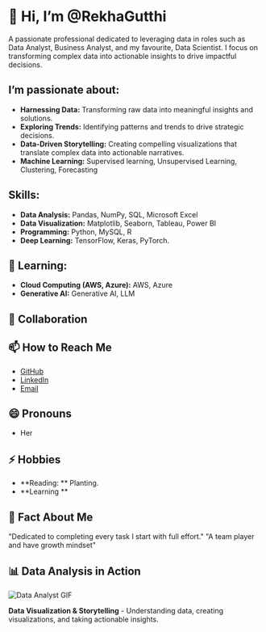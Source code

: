 # 👋 Hi, I’m @RekhaGutthi

A passionate professional dedicated to leveraging data in roles such as Data Analyst, Business Analyst, and my favourite, Data Scientist. I focus on transforming complex data into actionable insights to drive impactful decisions.

## I’m passionate about:

- **Harnessing Data:** Transforming raw data into meaningful insights and solutions.
- **Exploring Trends:** Identifying patterns and trends to drive strategic decisions.
- **Data-Driven Storytelling:** Creating compelling visualizations that translate complex data into actionable narratives.
- **Machine Learning:** Supervised learning, Unsupervised Learning, Clustering, Forecasting

## Skills:

- **Data Analysis:** Pandas, NumPy, SQL, Microsoft Excel
- **Data Visualization:** Matplotlib, Seaborn, Tableau, Power BI
- **Programming:** Python, MySQL, R
- **Deep Learning:** TensorFlow, Keras, PyTorch.

## 🌱 Learning:

- **Cloud Computing (AWS, Azure):** AWS, Azure
- **Generative AI:** Generative AI, LLM

## 💞️ Collaboration



## 📫 How to Reach Me

- [GitHub]( https://github.com/RekhaGutthi)
- [LinkedIn]( linkedin.com/in/rekha-gutthi)
- [Email]( rekhagutthi711@gmail.com)

## 😄 Pronouns

- Her

## ⚡ Hobbies

- **Reading: ** Planting.
- **Learning **

## 🎉 Fact About Me

"Dedicated to completing every task I start with full effort."
"A team player and have growth mindset"

## 📊 Data Analysis in Action

![Data Analyst GIF](#)

**Data Visualization & Storytelling** - Understanding data, creating visualizations, and taking actionable insights.

